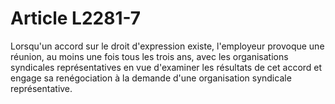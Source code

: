 # Article L2281-7

Lorsqu'un accord sur le droit d'expression existe, l'employeur provoque une réunion, au moins une fois tous les trois ans, avec les organisations syndicales représentatives en vue d'examiner les résultats de cet accord et engage sa renégociation à la demande d'une organisation syndicale représentative.